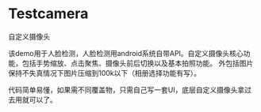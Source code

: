 # Testcamera
自定义摄像头

该demo用于人脸检测，人脸检测用android系统自带API。自定义摄像头核心功能，包括手势缩放、点击聚焦、摄像头前后切换以及基本拍照功能。
外包括图片保持不失真情况下图片压缩到100k以下（相册选择功能有写）。

代码简单易懂，如果需不同覆盖物，只需自己写一套UI，底层自定义摄像头拿过去用就可以了。
